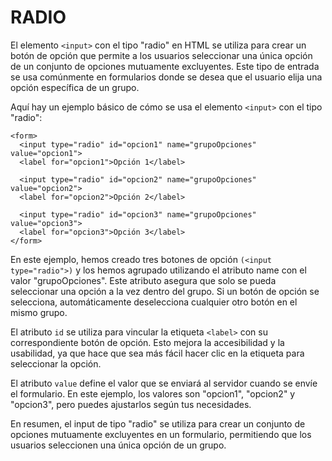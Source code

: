 # RADIO

El elemento `<input>` con el tipo "radio" en HTML se utiliza para crear un botón de opción que permite a los usuarios seleccionar una única opción de un conjunto de opciones mutuamente excluyentes. Este tipo de entrada se usa comúnmente en formularios donde se desea que el usuario elija una opción específica de un grupo.

Aquí hay un ejemplo básico de cómo se usa el elemento `<input>` con el tipo "radio":
```
<form>
  <input type="radio" id="opcion1" name="grupoOpciones" value="opcion1">
  <label for="opcion1">Opción 1</label>

  <input type="radio" id="opcion2" name="grupoOpciones" value="opcion2">
  <label for="opcion2">Opción 2</label>

  <input type="radio" id="opcion3" name="grupoOpciones" value="opcion3">
  <label for="opcion3">Opción 3</label>
</form>

```


En este ejemplo, hemos creado tres botones de opción `(<input type="radio">)` y los hemos agrupado utilizando el atributo name con el valor "grupoOpciones". Este atributo asegura que solo se pueda seleccionar una opción a la vez dentro del grupo. Si un botón de opción se selecciona, automáticamente deselecciona cualquier otro botón en el mismo grupo.

El atributo `id` se utiliza para vincular la etiqueta `<label>` con su correspondiente botón de opción. Esto mejora la accesibilidad y la usabilidad, ya que hace que sea más fácil hacer clic en la etiqueta para seleccionar la opción.

El atributo `value` define el valor que se enviará al servidor cuando se envíe el formulario. En este ejemplo, los valores son "opcion1", "opcion2" y "opcion3", pero puedes ajustarlos según tus necesidades.

En resumen, el input de tipo "radio" se utiliza para crear un conjunto de opciones mutuamente excluyentes en un formulario, permitiendo que los usuarios seleccionen una única opción de un grupo.